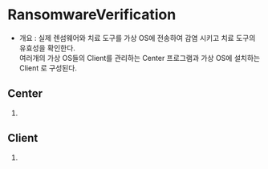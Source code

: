 # RansomwareVerification
- 개요 : 실제 렌섬웨어와 치료 도구를 가상 OS에 전송하여 감염 시키고 치료 도구의 유효성을 확인한다.
</br>  여러개의 가상 OS들의 Client를 관리하는 Center 프로그램과 가상 OS에 설치하는 Client 로 구성된다.

## Center
1. 



## Client 
1. 


